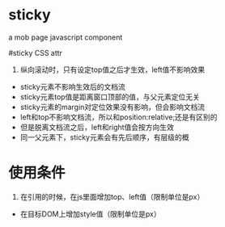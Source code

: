 # sticky
a mob page javascript component

#sticky CSS attr

1.	纵向滚动时，只有设定top值之后才生效，left值不影响效果
* sticky元素不影响生效后的文档流
* sticky元素top值是距离窗口顶部的值，与父元素定位无关
* sticky元素的margin对定位效果没有影响，但会影响文档流
* left和top不影响文档流，所以和position:relative;还是有区别的
* 但是脱离文档流之后，left和right值会按方向生效
* 同一父元素下，sticky元素会有先后顺序，有层级的概

# 使用条件
1.	在引用的时候，在js里面增加top、left值（限制单位是px）
* 在目标DOM上增加style值（限制单位是px）

